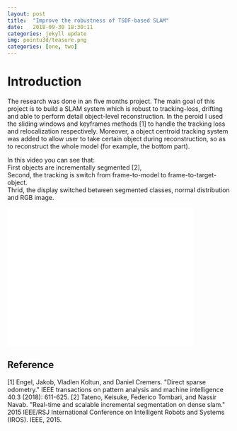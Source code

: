 ```yaml
---
layout: post
title:  "Improve the robustness of TSDF-based SLAM"
date:   2018-09-30 18:30:11
categories: jekyll update
img: pointu3d/teasure.png
categories: [one, two]
---
```

# Introduction
The research was done in an five months project. The main goal of this project is to build a SLAM system which is robust to tracking-loss, drifting and able to perform detail object-level reconstruction. In the peroid I used the sliding windows and keyframes methods [1] to handle the tracking loss and relocalization respectively. Moreover, a object centroid tracking system was added to allow user to take certain object during reconstruction, so as to reconstruct the whole model (for example, the bottom part).

In this video you can see that: <br />
First objects are incrementally segmented [2], <br />
Second, the tracking is switch from frame-to-model to frame-to-target-object. <br />
Thrid, the display switched between segmented classes, normal distribution and RGB image.
<iframe width="420" height="315" src="../images/pointu3d/demo.mp4" frameborder="0" allowfullscreen></iframe>



## Reference
[1] Engel, Jakob, Vladlen Koltun, and Daniel Cremers. "Direct sparse odometry." IEEE transactions on pattern analysis and machine intelligence 40.3 (2018): 611-625.
[2] Tateno, Keisuke, Federico Tombari, and Nassir Navab. "Real-time and scalable incremental segmentation on dense slam." 2015 IEEE/RSJ International Conference on Intelligent Robots and Systems (IROS). IEEE, 2015.

[demo]: /../images/pointu3d/demo.mp4 "demo"
